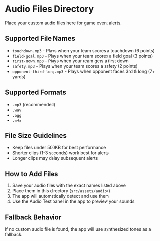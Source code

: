 # Audio Files Directory

Place your custom audio files here for game event alerts.

## Supported File Names

- `touchdown.mp3` - Plays when your team scores a touchdown (6 points)
- `field-goal.mp3` - Plays when your team scores a field goal (3 points)
- `first-down.mp3` - Plays when your team gets a first down
- `safety.mp3` - Plays when your team scores a safety (2 points)
- `opponent-third-long.mp3` - Plays when opponent faces 3rd & long (7+ yards)

## Supported Formats

- `.mp3` (recommended)
- `.wav`
- `.ogg`
- `.m4a`

## File Size Guidelines

- Keep files under 500KB for best performance
- Shorter clips (1-3 seconds) work best for alerts
- Longer clips may delay subsequent alerts

## How to Add Files

1. Save your audio files with the exact names listed above
2. Place them in this directory (`src/assets/audio/`)
3. The app will automatically detect and use them
4. Use the Audio Test panel in the app to preview your sounds

## Fallback Behavior

If no custom audio file is found, the app will use synthesized tones as a fallback.
